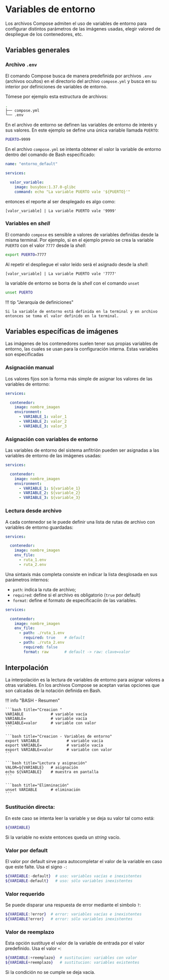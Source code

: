 # Variables de entorno


Los archivos Compose admiten el uso de variables de entorno
para configurar distintos parámetros de las imágenes usadas,
elegir valored de despliegue de los contenedores, etc.


## Variables generales

### Archivo `.env`

El comando Compose busca de manera predefinida
por archivos `.env` (archivos ocultos)
en el directorio del archivo `compose.yml`
y busca en su interior por definiciones de variables de entorno. 

Tómese por ejemplo esta estructura de archivos:

```bash title="Estructura de archivos"
.
├── compose.yml
└── .env
```

En el archivo de entorno se definen las variables de entorno de interés
y sus valores.
En este ejemplo se define una única variable  llamada `PUERTO`:

```bash title="Archivo .env"
PUERTO=9999
```

En el archivo `compose.yml` se intenta obtener el valor la variable de entorno
dentro del comando de Bash especificado:


```yaml title="Archivo Compose"
name: "entorno_default"

services:

  valor_variable:
    image: busybox:1.37.0-glibc
    command: echo "La variable PUERTO vale '${PUERTO}'"
```

entonces el reporte al ser desplegado es algo como:

``` title="Compose - reporte"
[valor_variable] | La variable PUERTO vale '9999'
```

### Variables en *shell*

El comando `compose` es sensible a valores de variables definidas desde la misma terminal.
Por ejemplo, si en el ejemplo previo
se crea la variable `PUERTO`
con el valor `7777` desde la *shell*:


```bash title="Bash - Crear variable de entorno"
export PUERTO=7777
```

Al repetir el despliegue el valor leído será el asignado desde la *shell*:

```  title="Compose - reporte"
[valor_variable] | La variable PUERTO vale '7777'
```

la variable de entorno se borra de la *shell* con el comando `unset`

```bash title="Bash - Eliminar variable de entorno"
unset PUERTO
```

!!! tip "Jerarquía de definiciones"

    Si la variable de entorno está definida en la terminal y en archivo
    entonces se toma el valor definido en la terminal.
    

## Variables específicas de imágenes

Las imágenes de los contenedores
suelen tener sus propias variables de entorno,
las cuales se usan para la configuración interna. 
Estas variables son especificadas


### Asignación manual


Los valores fijos son la forma más simple de asignar los valores
de las variables de entorno:

```yaml title="Variables de imagen - Asignación manual"
services:

  contenedor:
    image: nombre_imagen
    environment:
      - VARIABLE_1: valor_1
      - VARIABLE_2: valor_2
      - VARIABLE_3: valor_3
```

### Asignación con variables de entorno

Las variables de entorno del sistema anfitrión
pueden ser asignadas a las variables de entorno de las imágenes usadas:

```yaml title="Variables de imagen - Con variables de entorno"
services:

  contenedor:
    image: nombre_imagen
    environment:
      - VARIABLE_1: ${variable_1}
      - VARIABLE_2: ${variable_2}
      - VARIABLE_3: ${variable_3}
```


### Lectura desde archivo

A cada contenedor se le puede definir una lista de rutas de archivo
con variables de entorno guardadas:

```yaml title="Variables de imagen - desde archivo (básico)"
services:

  contenedor:
    image: nombre_imagen
    env_file:
      - ruta_1.env
      - ruta_2.env
```

Una sintaxis más completa consiste en
indicar la lista desglosada en sus parámetros internos:

- `path`: indica la ruta de archivo;
- `required`: define si el archivo es obligatorio (`true` por default)
- `format`: define el formato de especificaciín de las variables.


```yaml title="Variables de imagen - desde archivo (completa)"
services:

  contenedor:
    image: nombre_imagen
    env_file:
      - path: ./ruta_1.env
        required: true    # default
      - path: ./ruta_2.env
        required: false
        format: raw       # default -> raw: clave=valor
```


## Interpolación

La interpolación es la lectura de variables de entorno para asignar valores a otras variables.
En los archivos Compose se aceptan varias opciones que son calcadas de la notación definida en Bash.


!!! info "BASH - Resumen"

    ```bash title="Creacion "
    VARIABLE            # variable vacía
    VARIABLE=           # variable vacía
    VARIABLE=valor      # variable con valor
    ```

    ```bash title="Creacion - Variables de entorno"
    export VARIABLE            # variable vacía
    export VARIABLE=           # variable vacía
    export VARIABLE=valor      # variable con valor
    ```

    ```bash title="Lectura y asignación"
    VALOR=${VARIABLE}   # asignación
    echo ${VARIABLE}    # muestra en pantalla
    ```

    ```bash title="Elimninación"
    unset VARIABLE      # eliminación
    ```



### Sustitución directa:

En este caso se intenta leer la variable y se deja su valor tal como está:

```bash
${VARIABLE}
```

Si la variable no existe entonces queda un *string* vacío.


### Valor por default

El valor por default sirve para autocompletar
el valor de la variable
en caso que este falte.
Usa el signo `-`:

```bash title="valor por default"
${VARIABLE:-default}  # uso: variables vacías e inexistentes
${VARIABLE-default}   # uso: sólo variables inexistentes
```


### Valor requerido

Se puede disparar una respuesta de error mediante el simbolo `?`:

```bash
${VARIABLE:?error}  # error: variables vacías e inexistentes
${VARIABLE?error}   # error: sólo variables inexistentes
```


### Valor de reemplazo

Esta opción sustituye el valor de la variable de entrada
por el valor predefinido.
Usa el valor `+`: 

```bash
${VARIABLE:+reemplazo}  # sustitucion: variables con valor
${VARIABLE+reemplazo}   # sustitucion: variables existentes
```

Si la condición no se cumple se deja vacía.


